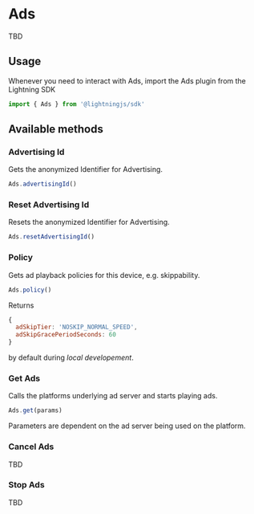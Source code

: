 # Ads
TBD

## Usage

Whenever you need to interact with Ads, import the Ads plugin from the Lightning SDK

```js
import { Ads } from '@lightningjs/sdk'
```

## Available methods

### Advertising Id
Gets the anonymized Identifier for Advertising.

```js
Ads.advertisingId()
```

### Reset Advertising Id
Resets the anonymized Identifier for Advertising.

```js
Ads.resetAdvertisingId()
```

### Policy
Gets ad playback policies for this device, e.g. skippability.

```js
Ads.policy()
```

Returns
```js
{
  adSkipTier: 'NOSKIP_NORMAL_SPEED',
  adSkipGracePeriodSeconds: 60
}
```

by default during _local developement_.

### Get Ads
Calls the platforms underlying ad server and starts playing ads.

```js
Ads.get(params)
```

Parameters are dependent on the ad server being used on the platform.

### Cancel Ads
TBD

### Stop Ads
TBD